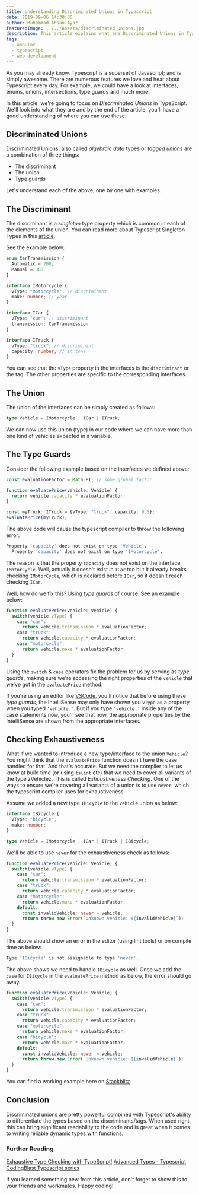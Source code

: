 ```yaml
---
title: Understanding Discriminated Unions in Typescript
date: 2019-09-06 14:30:36
author: Muhammad Ahsan Ayaz
featuredImage: ../../assets/discriminated_unions.jpg
description: This article explains what are Discriminated Unions in Typescript and how we can use them.
tags:
  - angular
  - typescript
  - web development
---
```


As you may already know, Typescript is a superset of Javascript; and is simply awesome. There are numerous features we love and hear about Typescript every day. For example, we could have a look at interfaces, enums, unions, intersections, type guards and much more.

In this article, we're going to focus on _Discriminated Unions_ in TypeScript. We'll look into what they are and by the end of the article, you'll have a good understanding of where you can use these.

## Discriminated Unions
Discriminated Unions, also called _algebraic data_ types or _tagged unions_ are a combination of three things:

* The discriminant
* The union
* Type guards

Let's understand each of the above, one by one with examples.


## The Discriminant

The discriminant is a _singleton_ type property which is common in each of the elements of the union. You can read more about Typescript Singleton Types in this [article](https://medium.com/@tar.viturawong/using-typescripts-singleton-types-in-practice-f8b20b1ec3a6).

See the example below:

```typescript
enum CarTransmission {
  Automatic = 200,
  Manual = 300
}

interface IMotorcycle {
  vType: "motorcycle"; // discriminant
  make: number; // year
}

interface ICar {
  vType: "car"; // discriminant
  transmission: CarTransmission
}

interface ITruck {
  vType: "truck"; // discriminant
  capacity: number; // in tons
}
```


You can see that the `vType` property in the interfaces is the `discriminant` or the tag. The other properties are specific to the corresponding interfaces.

## The Union

The union of the interfaces can be simply created as follows:

```typescript
type Vehicle = IMotorcycle | ICar | ITruck;
```

We can now use this union (type) in our code where we can have more than one kind of vehicles expected in a variable.

## The Type Guards

Consider the following example based on the interfaces we defined above:

```typescript
const evaluationFactor = Math.PI; // some global factor

function evaluatePrice(vehicle: Vehicle) {
  return vehicle.capacity * evaluationFactor;
}

const myTruck: ITruck = {vType: "truck", capacity: 9.5};
evaluatePrice(myTruck);
```


The above code will cause the typescript compiler to throw the following error:

```bash
Property 'capacity' does not exist on type 'Vehicle'.
  Property 'capacity' does not exist on type 'IMotorcycle'.
```

The reason is that the property `capacity` does not exist on the interface `IMotorCycle`. Well, actually it doesn't exist in `ICar` too but it already breaks checking `IMotorCycle`, which is declared before `ICar`, so it doesn't reach checking `ICar`.

Well, how do we fix this? Using _type guards_ of course. See an example below:

```typescript
function evaluatePrice(vehicle: Vehicle) {
  switch(vehicle.vType) {
    case "car":
      return vehicle.transmission * evaluationFactor;
    case "truck":
      return vehicle.capacity * evaluationFactor;
    case "motorcycle":
      return vehicle.make * evaluationFactor;
  }
}
```

Using the `switch` & `case` operators fix the problem for us by serving as _type guards_, making sure we're accessing the right properties of the `vehicle` that we've got in the `evaluatePrice` method.

If you're using an editor like [VSCode](https://code.visualstudio.com/), you'll notice that before using these _type guards_, the IntelliSense may only have shown you `vType` as a property when you typed `'vehicle.'`. But if you type `'vehicle.'` inside any of the case statements now, you'll see that now, the appropriate properties by the IntelliSense are shown from the appropriate interfaces.

## Checking Exhaustiveness

What if we wanted to introduce a new type/interface to the union `Vehicle`? You might think that the `evaluatePrice` function doesn't have the case handled for that. And that's accurate. But we need the compiler to let us know at build time (or using `tslint` etc) that we need to cover all variants of the type zVehiclez. This is called _Exhaustiveness Checking_. One of the ways to ensure we're covering all variants of a union is to use `never`, which the typescript compiler uses for exhaustiveness.

Assume we added a new type `IBicycle` to the `Vehicle` union as below:

```typescript
interface IBicycle {
  vType: "bicycle";
  make: number;
}

type Vehicle = IMotorcycle | ICar | ITruck | IBicycle;
```


We'll be able to use `never` for the exhaustiveness check as follows:

```typescript
function evaluatePrice(vehicle: Vehicle) {
  switch(vehicle.vType) {
    case "car":
      return vehicle.transmission * evaluationFactor;
    case "truck":
      return vehicle.capacity * evaluationFactor;
    case "motorcycle":
      return vehicle.make * evaluationFactor;
    default:
      const invalidVehicle: never = vehicle;
      return throw new Error(`Unknown vehicle: ${invalidVehicle}`);
  }
}
```

The above should show an error in the editor (using lint tools) or on compile time as below:

```bash
Type 'IBicycle' is not assignable to type 'never'.
```

The above shows we need to handle `IBicycle` as well. Once we add the `case` for `IBicycle` in the `evaluatePrice` method as below, the error should go away.

```typescript
function evaluatePrice(vehicle: Vehicle) {
  switch(vehicle.vType) {
    case "car":
      return vehicle.transmission * evaluationFactor;
    case "truck":
      return vehicle.capacity * evaluationFactor;
    case "motorcycle":
      return vehicle.make * evaluationFactor;
    case "bicycle":
      return vehicle.make * evaluationFactor;
    default:
      const invalidVehicle: never = vehicle;
      return throw new Error(`Unknown vehicle: ${invalidVehicle}`);
  }
}
```

You can find a working example here on [Stackblitz](https://stackblitz.com/edit/discriminated-unions-typescript).


## Conclusion

Discriminated unions are pretty powerful combined with Typescript's ability to differentiate the types based on the discriminants/tags. When used right, this can bring significant readability to the code and is great when it comes to writing reliable dynamic types with functions.

### Further Reading

[Exhaustive Type Checking with TypeScript!](https://dev.to/babak/exhaustive-type-checking-with-typescript-4l3f)
[Advanced Types - Typescript](https://www.typescriptlang.org/docs/handbook/advanced-types.html)
[CodingBlast Typescript series](https://codingblast.com/series/typescript/)

If you learned something new from this article, don't forget to show this to your friends and workmates. Happy coding!